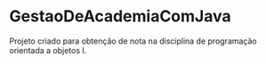# GestaoDeAcademiaComJava
Projeto criado para obtenção de nota na disciplina de programação orientada a objetos I. 
